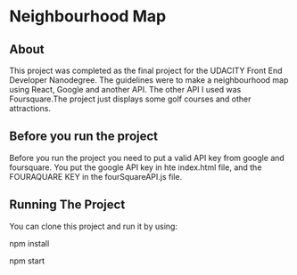 # Neighbourhood Map

## About

This project was completed as the final project for the UDACITY Front End Developer Nanodegree. The guidelines were to make a neighbourhood map using React, Google and another API. The other API I used was Foursquare.The project just displays some golf courses and other attractions.

## Before you run the project

Before you run the project you need to put a valid API key from google and foursquare.
You put the google API key in hte index.html file, and the FOURAQUARE KEY in the fourSquareAPI.js file.

## Running The Project

You can clone this project and run it by using:

npm install

npm start
